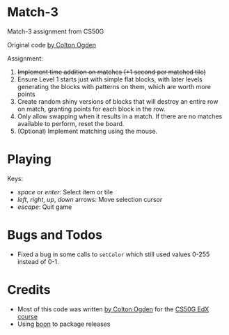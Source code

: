 # Match-3

Match-3 assignment from CS50G

Original code [by Colton Ogden](https://cs50.harvard.edu/games/2018/projects/3/match/)

Assignment:

1. ~~Implement time addition on matches (+1 second per matched tile)~~
2. Ensure Level 1 starts just with simple flat blocks, with later levels generating the blocks with patterns on them, which are worth more points
3. Create random shiny versions of blocks that will destroy an entire row on match, granting points for each block in the row.
4. Only allow swapping when it results in a match. If there are no matches available to perform, reset the board.
5. (Optional) Implement matching using the mouse. 


# Playing

Keys:

* *space* or *enter*: Select item or tile
* *left*, *right*, *up*, *down* arrows: Move selection cursor
* *escape*: Quit game


# Bugs and Todos

* Fixed a bug in some calls to `setColor` which still used values 0-255 instead of 0-1.


# Credits

* Most of this code was written [by Colton Ogden](https://cs50.harvard.edu/games/2018/projects/3/match/) for the [CS50G EdX course](https://learning.edx.org/course/course-v1:HarvardX+CS50G+Games/home)
* Using [boon](https://github.com/camchenry/boon) to package releases
